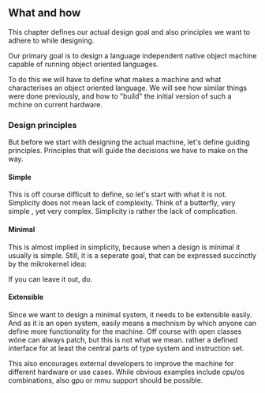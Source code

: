 ## What and how

This chapter defines our actual design goal and also principles we want to adhere to while designing.

Our primary goal is to design a language independent native object machine capable of running object oriented languages.

To do this we will have to define what makes a machine and what characterises an object oriented language. We will see how similar things were done previously, and how to "build" the initial version of such a mchine on current hardware.

### Design principles

But before we start with designing the actual machine, let's define guiding principles. Principles that will guide the decisions we have to make on the way.

#### Simple

This is off course difficult to define, so let's start with what it is not. Simplicity does not mean lack of complexity. Think of a butterfly, very simple , yet very complex.
Simplicity is rather the lack of complication.

#### Minimal

This is almost implied in simplicity, because when a design is minimal it usually is simple. Still, it is a seperate goal, that can be expressed succinctly by the mikrokernel idea:

If you can leave it out, do.

#### Extensible

Since we want to design a minimal system, it needs to be extensible easily. And as it is an open system, easily means a mechnism by which anyone can define more functionality for the machine. Off course with open classes wóne can always patch, but this is not what we mean. rather a defined interface for at least the central parts of type system and instruction set.

This also encourages external developers to improve the machine for different hardware or use cases. While obvious examples include cpu/os combinations, also gpu or mmu support should be possible.

